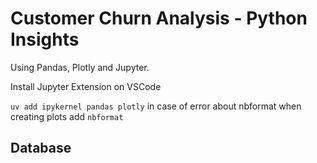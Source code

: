# Customer Churn Analysis - Python Insights

Using Pandas, Plotly and Jupyter.

Install Jupyter Extension on VSCode

`uv add ipykernel pandas plotly` in case of error about nbformat when creating plots add `nbformat`

## Database 

